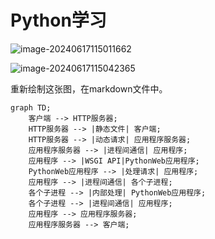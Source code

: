 # Python学习



![image-20240617115011662](/home/huanglei/.config/Typora/typora-user-images/image-20240617115011662.png)

![image-20240617115042365](/home/huanglei/.config/Typora/typora-user-images/image-20240617115042365.png)

重新绘制这张图，在markdown文件中。

```mermaid
graph TD;
    客户端 --> HTTP服务器;
    HTTP服务器 --> |静态文件| 客户端;
    HTTP服务器 --> |动态请求| 应用程序服务器;
    应用程序服务器 --> |进程间通信| 应用程序;
    应用程序 --> |WSGI API|PythonWeb应用程序;
    PythonWeb应用程序 --> |处理请求| 应用程序;
    应用程序 --> |进程间通信| 各个子进程;
    各个子进程 --> |内部处理| PythonWeb应用程序;
    各个子进程 --> |进程间通信| 应用程序;
    应用程序 --> 应用程序服务器;
    应用程序服务器 --> 客户端;
```

